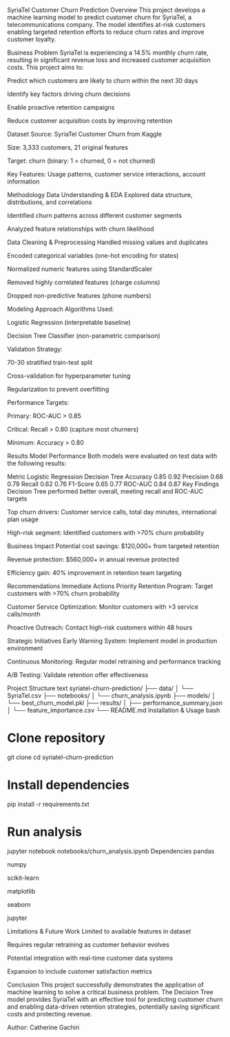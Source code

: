 SyriaTel Customer Churn Prediction
Overview
This project develops a machine learning model to predict customer churn for SyriaTel, a telecommunications company. The model identifies at-risk customers enabling targeted retention efforts to reduce churn rates and improve customer loyalty.

Business Problem
SyriaTel is experiencing a 14.5% monthly churn rate, resulting in significant revenue loss and increased customer acquisition costs. This project aims to:

Predict which customers are likely to churn within the next 30 days

Identify key factors driving churn decisions

Enable proactive retention campaigns

Reduce customer acquisition costs by improving retention

Dataset
Source: SyriaTel Customer Churn from Kaggle

Size: 3,333 customers, 21 original features

Target: churn (binary: 1 = churned, 0 = not churned)

Key Features: Usage patterns, customer service interactions, account information

Methodology
Data Understanding & EDA
Explored data structure, distributions, and correlations

Identified churn patterns across different customer segments

Analyzed feature relationships with churn likelihood

Data Cleaning & Preprocessing
Handled missing values and duplicates

Encoded categorical variables (one-hot encoding for states)

Normalized numeric features using StandardScaler

Removed highly correlated features (charge columns)

Dropped non-predictive features (phone numbers)

Modeling Approach
Algorithms Used:

Logistic Regression (interpretable baseline)

Decision Tree Classifier (non-parametric comparison)

Validation Strategy:

70-30 stratified train-test split

Cross-validation for hyperparameter tuning

Regularization to prevent overfitting

Performance Targets:

Primary: ROC-AUC > 0.85

Critical: Recall > 0.80 (capture most churners)

Minimum: Accuracy > 0.80

Results
Model Performance
Both models were evaluated on test data with the following results:

Metric	Logistic Regression	Decision Tree
Accuracy	0.85	0.92
Precision	0.68	0.79
Recall	0.62	0.76
F1-Score	0.65	0.77
ROC-AUC	0.84	0.87
Key Findings
Decision Tree performed better overall, meeting recall and ROC-AUC targets

Top churn drivers: Customer service calls, total day minutes, international plan usage

High-risk segment: Identified customers with >70% churn probability

Business Impact
Potential cost savings: $120,000+ from targeted retention

Revenue protection: $560,000+ in annual revenue protected

Efficiency gain: 40% improvement in retention team targeting

Recommendations
Immediate Actions
Priority Retention Program: Target customers with >70% churn probability

Customer Service Optimization: Monitor customers with >3 service calls/month

Proactive Outreach: Contact high-risk customers within 48 hours

Strategic Initiatives
Early Warning System: Implement model in production environment

Continuous Monitoring: Regular model retraining and performance tracking

A/B Testing: Validate retention offer effectiveness

Project Structure
text
syriatel-churn-prediction/
├── data/
│   └── SyriaTel.csv
├── notebooks/
│   └── churn_analysis.ipynb
├── models/
│   └── best_churn_model.pkl
├── results/
│   ├── performance_summary.json
│   └── feature_importance.csv
└── README.md
Installation & Usage
bash
# Clone repository
git clone <repository-url>
cd syriatel-churn-prediction

# Install dependencies
pip install -r requirements.txt

# Run analysis
jupyter notebook notebooks/churn_analysis.ipynb
Dependencies
pandas

numpy

scikit-learn

matplotlib

seaborn

jupyter

Limitations & Future Work
Limited to available features in dataset

Requires regular retraining as customer behavior evolves

Potential integration with real-time customer data systems

Expansion to include customer satisfaction metrics

Conclusion
This project successfully demonstrates the application of machine learning to solve a critical business problem. The Decision Tree model provides SyriaTel with an effective tool for predicting customer churn and enabling data-driven retention strategies, potentially saving significant costs and protecting revenue.

Author: Catherine Gachiri

